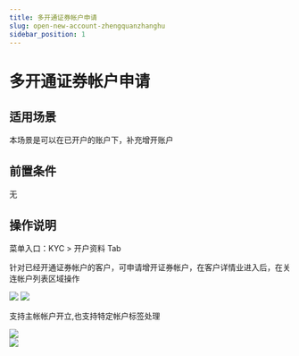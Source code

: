 ```yaml
---
title: 多开通证券帐户申请
slug: open-new-account-zhengquanzhanghu
sidebar_position: 1
---
```



# 多开通证券帐户申请

## 适用场景

本场景是可以在已开户的账户下，补充增开账户

## 前置条件

无

## 操作说明

菜单入口：KYC &gt; 开户资料 Tab

针对已经开通证券帐户的客户，可申请增开证券帐户，在客户详情业进入后，在关连帐户列表区域操作

<img src="/assets/VBWbbocYVou6GgxLbRhcfeLdnqh.png"/>

<img src="/assets/WQS5baoUUojMbcx8jSNcKtkFnbh.png"/>

支持主帐帐户开立,也支持特定帐户标签处理

<div class="grid gap-3 grid-cols-2">
<div>
<img src="/assets/T5V7bsn4KoSZm9xZJRkc2qWWn2f.png"/>
</div>
<div>
<img src="/assets/JaXJbIFE0ooRjrxPvqCcxAzln4f.png"/>
</div>
</div>


